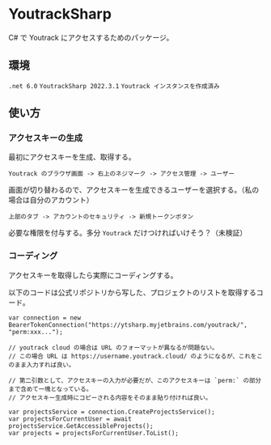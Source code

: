 # YoutrackSharp

C# で Youtrack にアクセスするためのパッケージ。

## 環境

`.net 6.0` `YoutrackSharp 2022.3.1` `Youtrack インスタンスを作成済み`

## 使い方

### アクセスキーの生成

最初にアクセスキーを生成、取得する。

    Youtrack のブラウザ画面 -> 右上のネジマーク -> アクセス管理 -> ユーザー

画面が切り替わるので、アクセスキーを生成できるユーザーを選択する。（私の場合は自分のアカウント）

    上部のタブ -> アカウントのセキュリティ -> 新規トークンボタン

必要な権限を付与する。多分 `Youtrack` だけつければいけそう？（未検証）

### コーディング

アクセスキーを取得したら実際にコーディングする。

以下のコードは公式リポジトリから写した、プロジェクトのリストを取得するコード。

    var connection = new BearerTokenConnection("https://ytsharp.myjetbrains.com/youtrack/", "perm:xxx...");

    // youtrack cloud の場合は URL のフォーマットが異なるが問題ない。  
    // この場合 URL は https://username.youtrack.cloud/ のようになるが、これをこのまま入力すれば良い。

    // 第二引数として、アクセスキーの入力が必要だが、このアクセスキーは `perm:` の部分まで含めて一塊となっている。  
    // アクセスキー生成時にコピーされる内容をそのまま貼り付ければ良い。

    var projectsService = connection.CreateProjectsService();
    var projectsForCurrentUser = await projectsService.GetAccessibleProjects();
    var projects = projectsForCurrentUser.ToList();

